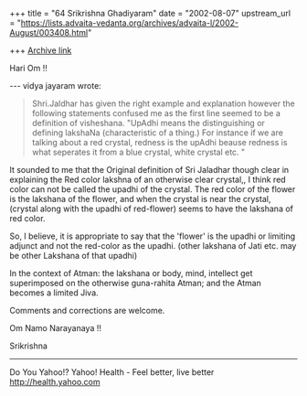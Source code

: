 +++
title = "64 Srikrishna Ghadiyaram"
date = "2002-08-07"
upstream_url = "https://lists.advaita-vedanta.org/archives/advaita-l/2002-August/003408.html"

+++
[Archive link](https://lists.advaita-vedanta.org/archives/advaita-l/2002-August/003408.html)

Hari Om !!

--- vidya jayaram <vidyajayaram at YAHOO.COM> wrote:
>
> Shri.Jaldhar has given the right example and
> explanation however the following statements
> confused me  as the first line seemed to be a
> definition of visheshana.
> "UpAdhi means the distinguishing or defining
> lakshaNa (characteristic of a
> thing.) For instance if we are talking about a red
> crystal, redness is
> the upAdhi beause redness is what seperates it from
> a blue crystal, white
> crystal etc. "


It sounded to me that the Original definition of Sri
Jaladhar though clear in explaining the Red color
lakshna of an otherwise clear crystal,, I think red
color can not be called the upadhi of the crystal. The
red color of the flower is the lakshana of the flower,
and when the crystal is near the crystal, (crystal
along with the upadhi of red-flower) seems to have the
lakshana of red color.

So, I believe, it is appropriate to say that the
'flower' is the upadhi or limiting adjunct and not the
red-color as the upadhi. (other lakshana of Jati etc.
may be other Lakshana of that upadhi)

In the context of Atman: the lakshana or body, mind,
intellect get superimposed on the otherwise
guna-rahita Atman; and the Atman becomes a limited
Jiva.

Comments and corrections are welcome.

Om Namo Narayanaya !!

Srikrishna


__________________________________________________
Do You Yahoo!?
Yahoo! Health - Feel better, live better
http://health.yahoo.com

